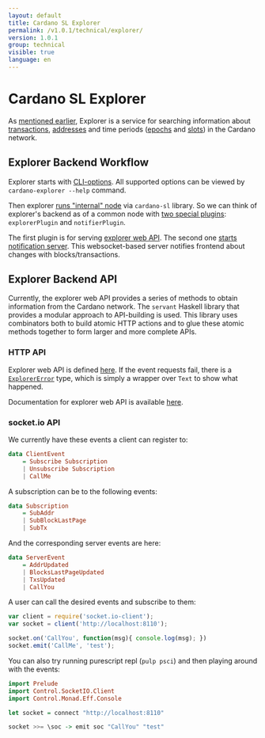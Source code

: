 ```yaml
---
layout: default
title: Cardano SL Explorer
permalink: /v1.0.1/technical/explorer/
version: 1.0.1
group: technical
visible: true
language: en
---
```

<!-- Reviewed at ac0126b2753f1f5ca6fbfb555783fbeb1aa141bd -->

# Cardano SL Explorer

As [mentioned earlier](/cardano/explorer), Explorer is a service for searching
information about [transactions](/glossary/#transaction),
[addresses](/glossary/#address) and time periods ([epochs](/glossary/#epoch) and
[slots](/glossary/#slot)) in the Cardano network.

## Explorer Backend Workflow

Explorer starts with
[CLI-options](https://github.com/input-output-hk/cardano-sl-explorer/blob/f64fb137415c03e8569129067a7798bb8a51456c/src/explorer/ExplorerOptions.hs#L25).
All supported options can be viewed by `cardano-explorer --help` command.

Then explorer [runs "internal"
node](https://github.com/input-output-hk/cardano-sl-explorer/blob/f64fb137415c03e8569129067a7798bb8a51456c/src/explorer/Main.hs#L74)
via `cardano-sl` library. So we can think of explorer's backend as of a common
node with [two special
plugins](https://github.com/input-output-hk/cardano-sl-explorer/blob/f64fb137415c03e8569129067a7798bb8a51456c/src/explorer/Main.hs#L70):
`explorerPlugin` and `notifierPlugin`.

The first plugin is for serving [explorer web
API](https://github.com/input-output-hk/cardano-sl-explorer/blob/e343db1def575cc2a47d9168414c22c2599c50e6/src/Pos/Explorer/Web/Api.hs#L25).
The second one [starts notification
server](https://github.com/input-output-hk/cardano-sl-explorer/blob/e343db1def575cc2a47d9168414c22c2599c50e6/src/Pos/Explorer/Socket/App.hs#L164).
This websocket-based server notifies frontend about changes with
blocks/transactions.

## Explorer Backend API

Currently, the explorer web API provides a series of methods to obtain
information from the Cardano network. The `servant` Haskell library that
provides a modular approach to API-building is used. This library uses
combinators both to build atomic HTTP actions and to glue these atomic methods
together to form larger and more complete APIs.

### HTTP API

Explorer web API is defined
[here](https://github.com/input-output-hk/cardano-sl-explorer/blob/f64fb137415c03e8569129067a7798bb8a51456c/src/Pos/Explorer/Web/Api.hs#L25).
If the event requests fail, there is a
[`ExplorerError`](https://github.com/input-output-hk/cardano-sl-explorer/blob/f64fb137415c03e8569129067a7798bb8a51456c/src/Pos/Explorer/Web/Error.hs#L11)
type, which is simply a wrapper over `Text` to show what happened.

Documentation for explorer web API is available
[here](https://cardanodocs.com/technical/explorer/api/).

### socket.io API

We currently have these events a client can register to:

``` haskell
data ClientEvent
    = Subscribe Subscription
    | Unsubscribe Subscription
    | CallMe
```

A subscription can be to the following events:

``` haskell
data Subscription
    = SubAddr
    | SubBlockLastPage
    | SubTx
```

And the corresponding server events are here:

``` haskell
data ServerEvent
    = AddrUpdated
    | BlocksLastPageUpdated
    | TxsUpdated
    | CallYou
```

A user can call the desired events and subscribe to them:

``` js
var client = require('socket.io-client');
var socket = client('http://localhost:8110');

socket.on('CallYou', function(msg){ console.log(msg); })
socket.emit('CallMe', 'test');
```

You can also try running purescript repl (`pulp psci`) and then playing around
with the events:

``` purescript
import Prelude
import Control.SocketIO.Client
import Control.Monad.Eff.Console

let socket = connect "http://localhost:8110"

socket >>= \soc -> emit soc "CallYou" "test"
```
